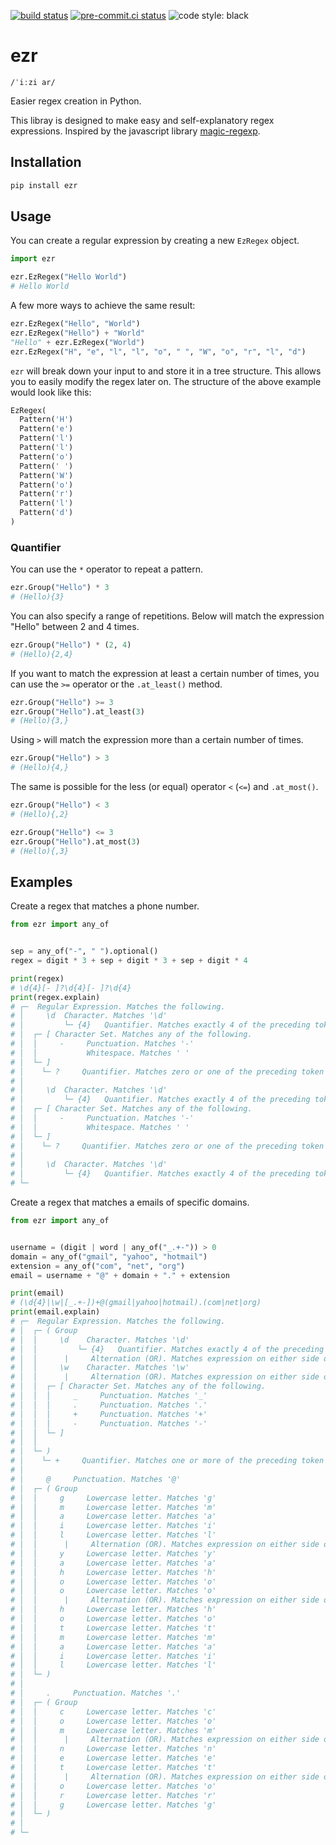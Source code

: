 [![build status](https://github.com/fstermann/ezr/actions/workflows/main.yml/badge.svg)](https://github.com/fstermann/ezr/actions/workflows/main.yml)
[![pre-commit.ci status](https://results.pre-commit.ci/badge/github/fstermann/ezr/main.svg)](https://results.pre-commit.ci/latest/github/fstermann/ezr/main)
![code style: black](https://img.shields.io/badge/code%20style-black-000000.svg)

# ezr

`/ˈiːzi ar/`

Easier regex creation in Python.

This libray is designed to make easy and self-explanatory regex expressions.
Inspired by the javascript library [magic-regexp](https://github.com/danielroe/magic-regexp).

## Installation

```bash
pip install ezr
```

## Usage

You can create a regular expression by creating a new `EzRegex` object.

```python
import ezr

ezr.EzRegex("Hello World")
# Hello World
```
A few more ways to achieve the same result:
```python
ezr.EzRegex("Hello", "World")
ezr.EzRegex("Hello") + "World"
"Hello" + ezr.EzRegex("World")
ezr.EzRegex("H", "e", "l", "l", "o", " ", "W", "o", "r", "l", "d")
```

`ezr` will break down your input to and store it in a tree structure.
This allows you to easily modify the regex later on.
The structure of the above example would look like this:
```python
EzRegex(
  Pattern('H')
  Pattern('e')
  Pattern('l')
  Pattern('l')
  Pattern('o')
  Pattern(' ')
  Pattern('W')
  Pattern('o')
  Pattern('r')
  Pattern('l')
  Pattern('d')
)
```


### Quantifier

You can use the `*` operator to repeat a pattern.
```python
ezr.Group("Hello") * 3
# (Hello){3}
```

You can also specify a range of repetitions. Below will match the expression "Hello" between 2 and 4 times.
```python
ezr.Group("Hello") * (2, 4)
# (Hello){2,4}
```

If you want to match the expression at least a certain number of times, you can use the `>=` operator or the `.at_least()` method.
```python
ezr.Group("Hello") >= 3
ezr.Group("Hello").at_least(3)
# (Hello){3,}
```

Using `>` will match the expression more than a certain number of times.
```python
ezr.Group("Hello") > 3
# (Hello){4,}
```

The same is possible for the less (or equal) operator `<` (`<=`) and `.at_most()`.
```python
ezr.Group("Hello") < 3
# (Hello){,2}

ezr.Group("Hello") <= 3
ezr.Group("Hello").at_most(3)
# (Hello){,3}
```

## Examples

Create a regex that matches a phone number.
```python
from ezr import any_of


sep = any_of("-", " ").optional()
regex = digit * 3 + sep + digit * 3 + sep + digit * 4

print(regex)
# \d{4}[- ]?\d{4}[- ]?\d{4}
print(regex.explain)
# ┌─  Regular Expression. Matches the following.
# │     \d  Character. Matches '\d'
# │         └─ {4}   Quantifier. Matches exactly 4 of the preceding token
# │  ┌─ [ Character Set. Matches any of the following.
# │  │     -     Punctuation. Matches '-'
# │  │           Whitespace. Matches ' '
# │  └─ ]
# │    └─ ?     Quantifier. Matches zero or one of the preceding token
# │
# │     \d  Character. Matches '\d'
# │         └─ {4}   Quantifier. Matches exactly 4 of the preceding token
# │  ┌─ [ Character Set. Matches any of the following.
# │  │     -     Punctuation. Matches '-'
# │  │           Whitespace. Matches ' '
# │  └─ ]
# │    └─ ?     Quantifier. Matches zero or one of the preceding token
# │
# │     \d  Character. Matches '\d'
# │         └─ {4}   Quantifier. Matches exactly 4 of the preceding token
# └─
```

Create a regex that matches a emails of specific domains.
```python
from ezr import any_of


username = (digit | word | any_of("_.+-")) > 0
domain = any_of("gmail", "yahoo", "hotmail")
extension = any_of("com", "net", "org")
email = username + "@" + domain + "." + extension

print(email)
# (\d{4}|\w|[_.+-])+@(gmail|yahoo|hotmail).(com|net|org)
print(email.explain)
# ┌─  Regular Expression. Matches the following.
# │  ┌─ ( Group
# │  │     \d    Character. Matches '\d'
# │  │         └─ {4}   Quantifier. Matches exactly 4 of the preceding token
# │  │      |     Alternation (OR). Matches expression on either side of the '|'
# │  │     \w    Character. Matches '\w'
# │  │      |     Alternation (OR). Matches expression on either side of the '|'
# │  │  ┌─ [ Character Set. Matches any of the following.
# │  │  │     _     Punctuation. Matches '_'
# │  │  │     .     Punctuation. Matches '.'
# │  │  │     +     Punctuation. Matches '+'
# │  │  │     -     Punctuation. Matches '-'
# │  │  └─ ]
# │  │
# │  └─ )
# │    └─ +     Quantifier. Matches one or more of the preceding token
# │
# │     @     Punctuation. Matches '@'
# │  ┌─ ( Group
# │  │     g     Lowercase letter. Matches 'g'
# │  │     m     Lowercase letter. Matches 'm'
# │  │     a     Lowercase letter. Matches 'a'
# │  │     i     Lowercase letter. Matches 'i'
# │  │     l     Lowercase letter. Matches 'l'
# │  │      |     Alternation (OR). Matches expression on either side of the '|'
# │  │     y     Lowercase letter. Matches 'y'
# │  │     a     Lowercase letter. Matches 'a'
# │  │     h     Lowercase letter. Matches 'h'
# │  │     o     Lowercase letter. Matches 'o'
# │  │     o     Lowercase letter. Matches 'o'
# │  │      |     Alternation (OR). Matches expression on either side of the '|'
# │  │     h     Lowercase letter. Matches 'h'
# │  │     o     Lowercase letter. Matches 'o'
# │  │     t     Lowercase letter. Matches 't'
# │  │     m     Lowercase letter. Matches 'm'
# │  │     a     Lowercase letter. Matches 'a'
# │  │     i     Lowercase letter. Matches 'i'
# │  │     l     Lowercase letter. Matches 'l'
# │  └─ )
# │
# │     .     Punctuation. Matches '.'
# │  ┌─ ( Group
# │  │     c     Lowercase letter. Matches 'c'
# │  │     o     Lowercase letter. Matches 'o'
# │  │     m     Lowercase letter. Matches 'm'
# │  │      |     Alternation (OR). Matches expression on either side of the '|'
# │  │     n     Lowercase letter. Matches 'n'
# │  │     e     Lowercase letter. Matches 'e'
# │  │     t     Lowercase letter. Matches 't'
# │  │      |     Alternation (OR). Matches expression on either side of the '|'
# │  │     o     Lowercase letter. Matches 'o'
# │  │     r     Lowercase letter. Matches 'r'
# │  │     g     Lowercase letter. Matches 'g'
# │  └─ )
# │
# └─
```
